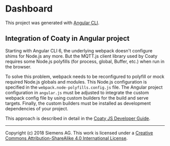 # Dashboard

This project was generated with [Angular CLI](https://github.com/angular/angular-cli).

## Integration of Coaty in Angular project

Starting with Angular CLI 6, the underlying webpack doesn't configure shims for Node.js
any more. But the MQTT.js client library used by Coaty requires some Node.js polyfills
(for process, global, Buffer, etc.) when run in the browser.

To solve this problem, webpack needs to be reconfigured to polyfill or mock required Node.js
globals and modules. This Node.js configuration is specified in the
`webpack.node-polyfills.config.js` file. The Angular project configuration in `angular.js`
must be adjusted to integrate the custom webpack config file by using custom builders
for the build and serve targets. Finally, the custom builders must be installed as development
dependencies of your project.

This approach is described in detail in the
[Coaty JS Developer Guide](https://coatyio.github.io/coaty-js/man/developer-guide/#bootstrap-a-coaty-container-in-angular-or-ionic).

---
Copyright (c) 2018 Siemens AG. This work is licensed under a
[Creative Commons Attribution-ShareAlike 4.0 International License](http://creativecommons.org/licenses/by-sa/4.0/).
